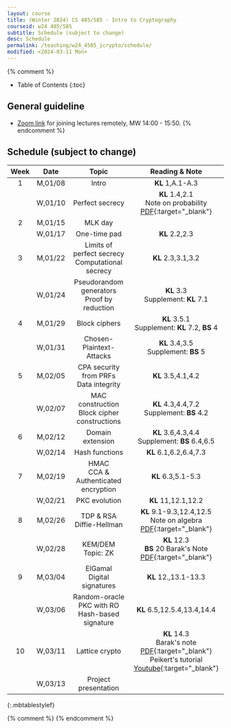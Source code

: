 ```yaml
---
layout: course
title: (Winter 2024) CS 485/585 - Intro to Cryptography
courseid: w24 485/585
subtitle: Schedule (subject to change)
desc: Schedule
permalink: /teaching/w24_4585_icrypto/schedule/
modified: <2024-03-11 Mon> 
---
```


{% comment %}
* Table of Contents
{:toc}
## General guideline
* [Zoom link](https://pdx.zoom.us/j/87602032243?pwd=YnBYUENyaTBmUEN1cWFmN1VJaC9DUT09) for joining lectures remotely, MW 14:00 - 15:50. 
{% endcomment %}

## Schedule (subject to change)

| Week | Date  | Topic | Reading & Note |
|:-----:| :---------: |:----------:|:-----:|
|1| M,01/08| Intro | **KL** 1,A.1-A.3  |
| |W,01/10|  Perfect secrecy | **KL** 1.4,2.1 <br> Note on probability [PDF](http://theory.stanford.edu/~trevisan/cs276/notesprob.pdf){:target="_blank"}|
|2|M,01/15| MLK day| |
| |W,01/17| One-time pad | **KL** 2.2,2.3 | 
|3|M,01/22| Limits of perfect secrecy <br> Computational secrecy| **KL** 2.3,3.1,3.2 | 
| |W,01/24| Pseudorandom generators <br> Proof by reduction | **KL** 3.3 <br> Supplement: **KL** 7.1 |
|4|M,01/29| Block ciphers | **KL** 3.5.1 <br> Supplement: **KL** 7.2, **BS** 4 |
| |W,01/31| Chosen-Plaintext-Attacks | **KL** 3.4,3.5 <br> Supplement: **BS** 5 |
|5|M,02/05| CPA security from PRFs <br> Data integrity | **KL** 3.5,4.1,4.2 |
||W,02/07| MAC construction <br> Block cipher constructions | **KL** 4.3,4.4,7.2 <br> Supplement: **BS** 4.2 |
|6|M,02/12| Domain extension | **KL** 3.6,4.3,4.4 <br> Supplement: **BS** 6.4,6.5 | 
||W,02/14| Hash functions | **KL** 6.1,6.2,6.4,7.3 |
|7|M,02/19| HMAC <br> CCA & Authenticated encryption | **KL** 6.3,5.1-5.3|
||W,02/21| PKC evolution |**KL** 11,12.1,12.2 |
|8|M,02/26| TDP & RSA <br> Diffie-Hellman | **KL** 9.1-9.3,12.4,12.5 <br> Note on algebra [PDF](http://theory.stanford.edu/~trevisan/cs276/notesalgebra.pdf){:target="_blank"} |
||W,02/28| KEM/DEM <br> Topic: ZK | **KL** 12.3 <br> **BS** 20 Barak's Note [PDF](https://files.boazbarak.org/crypto/lec_14_zero_knowledge.pdf){:target="_blank"}|
|9|M,03/04| ElGamal <br> Digital signatures | **KL** 12.,13.1-13.3 |
||W,03/06| Random-oracle <br> PKC with RO <br> Hash-based signature  | **KL** 6.5,12.5.4,13.4,14.4|
|10|W,03/11| Lattice crypto | **KL** 14.3 <br> Barak's note [PDF](https://files.boazbarak.org/crypto/lec_12_lattices.pdf){:target="_blank"} <br> Peikert's tutorial [Youtube](https://youtu.be/K_fNK04yG4o){:target="_blank"} |
||W,03/13| Project presentation | | 
{:.mbtablestylef}

{% comment %}
{% endcomment %}



